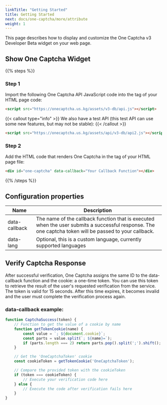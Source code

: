 ```yaml
---
linkTitle: "Getting Started"
title: Getting Started 
next: docs/one-captcha/more/attribute
weight: 1
---
```


This page describes how to display and customize the One Captcha v3 Developer Beta widget on your web page.

## Show One Captcha Widget

{{% steps %}}

### Step 1

Import the following One Captcha API JavaScript code into the <head> tag of your HTML page code:

```html
<script src="https://onecaptcha.us.kg/assets/v3-db/api.js"></script>
```

{{< callout type="info" >}}
  We also have a test API (this test API can use some new features, but may not be stable):
{{< /callout >}}

```html
<script src="https://onecaptcha.us.kg/assets/api/v3-db/api2.js"></script>
```

### Step 2

Add the HTML code that renders One Captcha in the <body> tag of your HTML page file:

```html
<div id="one-captcha" data-callback="Your Callback Function"></div>
```

{{% /steps %}}

## Configuration properties

| Name | Description |
| ---- | ----------- |
| data-callback | The name of the callback function that is executed when the user submits a successful response. The one captcha token will be passed to your callback. |
| data-lang | Optional, this is a custom language, currently supported languages |

## Verify Captcha Response

After successful verification, One Captcha assigns the same ID to the data-callback function and the cookie: a one-time token. You can use this token to retrieve the result of the user's requested verification from the service. The token is valid for 15 seconds. After this time expires, it becomes invalid and the user must complete the verification process again.

### data-callback example:

```javascript {linenos=table,linenostart=1,hl_lines=[14,16]}
function CaptchaSuccess(token) {
    // Function to get the value of a cookie by name
    function getTokenCookie(name) {
        const value = `; ${document.cookie}`;
        const parts = value.split(`; ${name}=`);
        if (parts.length === 2) return parts.pop().split(';').shift();
    }

    // Get the 'OneCaptchaToken' cookie
    const cookieToken = getTokenCookie('OneCaptchaToken');

    // Compare the provided token with the cookieToken
    if (token === cookieToken) {
        // Execute your verification code here
    } else {
        // Execute the code after verification fails here
    }
}
```
